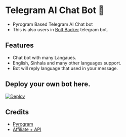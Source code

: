 # Telegram AI Chat Bot 💭

- Pyrogram Based Telegram AI Chat bot
- This is also users in [Bolt Backer](https://t.me/boltbackerbot) telegram bot.

## Features
- Chat bot with many Langaues.
- English, Sinhala and many other languages support.
- Bot will reply language that used in your message.

## Deploy your own bot here.
[![Deploy](https://www.herokucdn.com/deploy/button.svg)](https://heroku.com/deploy?template=https://github.com/TinuraD/Chat-Bot.git)

## Credits
- [Pyrogram](https://github.com/pyrogram/pyrogram)
- [Affiliate + API](https://api.affiliateplus.xyz/)
